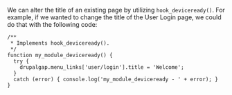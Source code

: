 We can alter the title of an existing page by utilizing `hook_deviceready()`. For example, if we wanted to change the title of the User Login page, we could do that with the following code:

```
/**
 * Implements hook_deviceready().
 */
function my_module_deviceready() {
  try {
    drupalgap.menu_links['user/login'].title = 'Welcome';
  }
  catch (error) { console.log('my_module_deviceready - ' + error); }
}
```
